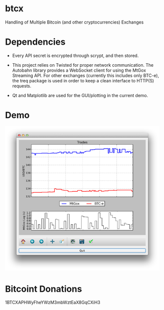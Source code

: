 btcx
====

Handling of Multiple Bitcoin (and other cryptocurrencies) Exchanges


Dependencies
============

+ Every API secret is encrypted through scrypt, and then stored.

+ This project relies on Twisted for proper network communication.
The Autobahn library provides a WebSocket client for using the
MtGox Streaming API. For other exchanges (currently this includes
only BTC-e), the treq package is used in order to keep a clean
interface to HTTP(S) requests.

+ Qt and Matplotlib are used for the GUI/plotting in the current demo.


Demo
====

![screenshot](screenshot/demo_1.png?raw=True)


Bitcoint Donations
==================

1BTCXAPHWyFheYWzM3mbWztEaX8GqCXiH3
